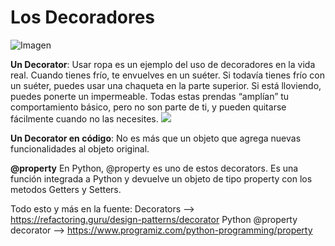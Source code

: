 # Los Decoradores

![Imagen](https://refactoring.guru/images/patterns/content/decorator/decorator-comic-1.png)

**Un Decorator**: Usar ropa es un ejemplo del uso de decoradores en la vida real. Cuando tienes frío, te envuelves en un suéter. Si todavía tienes frío con un suéter, puedes usar una chaqueta en la parte superior. Si está lloviendo, puedes ponerte un impermeable. Todas estas prendas “amplían” tu comportamiento básico, pero no son parte de ti, y pueden quitarse fácilmente cuando no las necesites.
![](https://d585tldpucybw.cloudfront.net/sfimages/default-source/blogs/2019/2019-12/decoratorConcept.png)

**Un Decorator en código**: No es más que un objeto que agrega nuevas funcionalidades al objeto original.

**@property**
En Python, @property es uno de estos decorators. Es una función integrada a Python y devuelve un objeto de tipo property con los metodos Getters y Setters.

Todo esto y más en la fuente:
Decorators --> https://refactoring.guru/design-patterns/decorator
Python @property decorator --> https://www.programiz.com/python-programming/property
